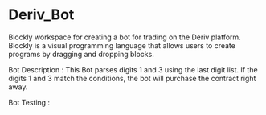 # Deriv_Bot
Blockly workspace for creating a bot for trading on the Deriv platform. Blockly is a visual programming language that allows users to create programs by dragging and dropping blocks.

Bot Description :
This Bot parses digits 1 and 3 using the last digit list. If the digits 1 and 3 match the conditions, the bot will purchase the contract right away.

Bot Testing :

